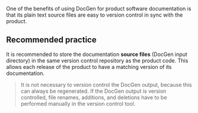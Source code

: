 One of the benefits of using DocGen for product software documentation is that its plain text source files are easy to 
version control in sync with the product.

Recommended practice
--------------------

It is recommended to store the documentation **source files** (DocGen input directory) in the same version control 
repository as the product code. This allows each release of the product to have a matching version of its
documentation.

> It is not necessary to version control the DocGen output, because this can always be regenerated. If the DocGen
output is version controlled, file renames, additions, and deletions have to be performed manually in the 
version control tool.
